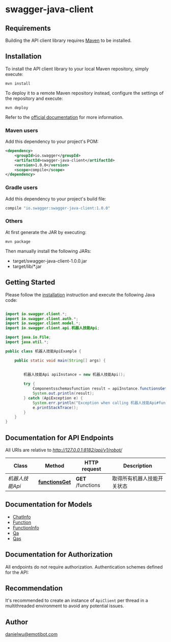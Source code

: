 # swagger-java-client

## Requirements

Building the API client library requires [Maven](https://maven.apache.org/) to be installed.

## Installation

To install the API client library to your local Maven repository, simply execute:

```shell
mvn install
```

To deploy it to a remote Maven repository instead, configure the settings of the repository and execute:

```shell
mvn deploy
```

Refer to the [official documentation](https://maven.apache.org/plugins/maven-deploy-plugin/usage.html) for more information.

### Maven users

Add this dependency to your project's POM:

```xml
<dependency>
    <groupId>io.swagger</groupId>
    <artifactId>swagger-java-client</artifactId>
    <version>1.0.0</version>
    <scope>compile</scope>
</dependency>
```

### Gradle users

Add this dependency to your project's build file:

```groovy
compile "io.swagger:swagger-java-client:1.0.0"
```

### Others

At first generate the JAR by executing:

    mvn package

Then manually install the following JARs:

* target/swagger-java-client-1.0.0.jar
* target/lib/*.jar

## Getting Started

Please follow the [installation](#installation) instruction and execute the following Java code:

```java

import io.swagger.client.*;
import io.swagger.client.auth.*;
import io.swagger.client.model.*;
import io.swagger.client.api.机器人技能Api;

import java.io.File;
import java.util.*;

public class 机器人技能ApiExample {

    public static void main(String[] args) {
        

        机器人技能Api apiInstance = new 机器人技能Api();
        
        try {
            Componentsschemasfunction result = apiInstance.functionsGet();
            System.out.println(result);
        } catch (ApiException e) {
            System.err.println("Exception when calling 机器人技能Api#functionsGet");
            e.printStackTrace();
        }
    }
}

```

## Documentation for API Endpoints

All URIs are relative to *http://127.0.0.1:8182/api/v1/robot/*

Class | Method | HTTP request | Description
------------ | ------------- | ------------- | -------------
*机器人技能Api* | [**functionsGet**](docs/机器人技能Api.md#functionsGet) | **GET** /functions | 取得所有机器人技能开关状态


## Documentation for Models

 - [ChatInfo](docs/ChatInfo.md)
 - [Function](docs/Function.md)
 - [FunctionInfo](docs/FunctionInfo.md)
 - [Qa](docs/Qa.md)
 - [Qas](docs/Qas.md)


## Documentation for Authorization

All endpoints do not require authorization.
Authentication schemes defined for the API:


## Recommendation

It's recommended to create an instance of `ApiClient` per thread in a multithreaded environment to avoid any potential issues.

## Author

danielwu@emotibot.com

